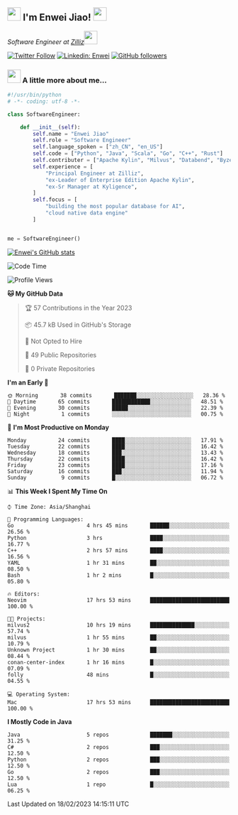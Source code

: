 <h2><img src="https://emojis.slackmojis.com/emojis/images/1531849430/4246/blob-sunglasses.gif?1531849430" width="30"/> I'm  Enwei Jiao! <img src="https://media.giphy.com/media/juBt25nT1KGys/giphy.gif" width=30> </h2>
<!-- <img align='right' src="https://media.giphy.com/media/M9gbBd9nbDrOTu1Mqx/giphy.gif" width="230"> -->
<p><em>Software Engineer at <a href="https://zilliz.com/">Zilliz</a><img src="https://media.giphy.com/media/WUlplcMpOCEmTGBtBW/giphy.gif" width="30"></em></p>

[![Twitter Follow](https://img.shields.io/twitter/follow/misteranmol?label=Follow)](https://twitter.com/intent/follow?screen_name=EnweiJiao)
[![Linkedin: Enwei](https://img.shields.io/badge/-enwei-blue?style=&logo=Linkedin&logoColor=white&link=https://www.linkedin.com/in/enwei-jiao-41192a97)](https://www.linkedin.com/in/enwei-jiao-41192a97/)
[![GitHub followers](https://img.shields.io/github/followers/jiaoew1991?label=Follow&style=social)](https://github.com/jiaoew1991)


### <img src="https://media.giphy.com/media/VgCDAzcKvsR6OM0uWg/giphy.gif" width="30"> A little more about me...  

```python
#!/usr/bin/python
# -*- coding: utf-8 -*-

class SoftwareEngineer:

    def __init__(self):
        self.name = "Enwei Jiao"
        self.role = "Software Engineer"
        self.language_spoken = ["zh_CN", "en_US"]
        self.code = ["Python", "Java", "Scala", "Go", "C++", "Rust"]
        self.contributer = ["Apache Kylin", "Milvus", "Databend", "Byzer-Lang"]
        self.experience = [
            "Principal Engineer at Zilliz",
            "ex-Leader of Enterprise Edition Apache Kylin",
            "ex-Sr Manager at Kyligence",
        ]
        self.focus = [
            "building the most popular database for AI",
            "cloud native data engine"
        ]


me = SoftwareEngineer()
```

[![Enwei's GitHub stats](https://github-readme-stats.vercel.app/api?username=jiaoew1991&count_private=true&show_icons=true)](https://github.com/jiaoew1991/jiaoew1991)

<!-- [![Top Langs](https://github-readme-stats.vercel.app/api/top-langs/?username=jiaoew1991&layout=compact)](https://github.com/jiaoew1991/jiaoew1991) -->

<!--START_SECTION:waka-->
![Code Time](http://img.shields.io/badge/Code%20Time-517%20hrs%2041%20mins-blue)

![Profile Views](http://img.shields.io/badge/Profile%20Views-2-blue)

**🐱 My GitHub Data** 

> 🏆 57 Contributions in the Year 2023
 > 
> 📦 45.7 kB Used in GitHub's Storage 
 > 
> 🚫 Not Opted to Hire
 > 
> 📜 49 Public Repositories 
 > 
> 🔑 0 Private Repositories  
 > 
**I'm an Early 🐤** 

```text
🌞 Morning       38 commits       ███████░░░░░░░░░░░░░░░░░░   28.36 % 
🌆 Daytime       65 commits       ████████████░░░░░░░░░░░░░   48.51 % 
🌃 Evening       30 commits       █████░░░░░░░░░░░░░░░░░░░░   22.39 % 
🌙 Night          1 commits       ░░░░░░░░░░░░░░░░░░░░░░░░░   00.75 % 

```
📅 **I'm Most Productive on Monday** 

```text
Monday          24 commits       ████░░░░░░░░░░░░░░░░░░░░░   17.91 % 
Tuesday         22 commits       ████░░░░░░░░░░░░░░░░░░░░░   16.42 % 
Wednesday       18 commits       ███░░░░░░░░░░░░░░░░░░░░░░   13.43 % 
Thursday        22 commits       ████░░░░░░░░░░░░░░░░░░░░░   16.42 % 
Friday          23 commits       ████░░░░░░░░░░░░░░░░░░░░░   17.16 % 
Saturday        16 commits       ███░░░░░░░░░░░░░░░░░░░░░░   11.94 % 
Sunday           9 commits       █░░░░░░░░░░░░░░░░░░░░░░░░   06.72 % 

```


📊 **This Week I Spent My Time On** 

```text
⌚︎ Time Zone: Asia/Shanghai

💬 Programming Languages: 
Go                       4 hrs 45 mins       ██████░░░░░░░░░░░░░░░░░░░   26.56 % 
Python                   3 hrs               ████░░░░░░░░░░░░░░░░░░░░░   16.77 % 
C++                      2 hrs 57 mins       ████░░░░░░░░░░░░░░░░░░░░░   16.56 % 
YAML                     1 hr 31 mins        ██░░░░░░░░░░░░░░░░░░░░░░░   08.50 % 
Bash                     1 hr 2 mins         █░░░░░░░░░░░░░░░░░░░░░░░░   05.80 % 

🔥 Editors: 
Neovim                   17 hrs 53 mins      █████████████████████████   100.00 % 

🐱‍💻 Projects: 
milvus2                  10 hrs 19 mins      ██████████████░░░░░░░░░░░   57.74 % 
milvus                   1 hr 55 mins        ██░░░░░░░░░░░░░░░░░░░░░░░   10.79 % 
Unknown Project          1 hr 30 mins        ██░░░░░░░░░░░░░░░░░░░░░░░   08.44 % 
conan-center-index       1 hr 16 mins        █░░░░░░░░░░░░░░░░░░░░░░░░   07.09 % 
folly                    48 mins             █░░░░░░░░░░░░░░░░░░░░░░░░   04.55 % 

💻 Operating System: 
Mac                      17 hrs 53 mins      █████████████████████████   100.00 % 

```

**I Mostly Code in Java** 

```text
Java                     5 repos             ███████░░░░░░░░░░░░░░░░░░   31.25 % 
C#                       2 repos             ███░░░░░░░░░░░░░░░░░░░░░░   12.50 % 
Python                   2 repos             ███░░░░░░░░░░░░░░░░░░░░░░   12.50 % 
Go                       2 repos             ███░░░░░░░░░░░░░░░░░░░░░░   12.50 % 
Lua                      1 repo              █░░░░░░░░░░░░░░░░░░░░░░░░   06.25 % 

```



 Last Updated on 18/02/2023 14:15:11 UTC
<!--END_SECTION:waka-->
